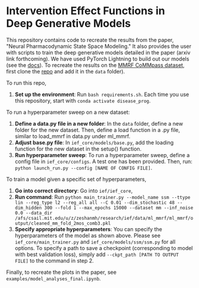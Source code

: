 # Intervention Effect Functions in Deep Generative Models

This repository contains code to recreate the results from the paper, "Neural Pharmacodynamic State Space Modeling." It also provides the user with scripts to train the deep generative models detailed in the paper (arxiv link forthcoming). We have used PyTorch Lightning to build out our models (see the [docs](https://pytorch-lightning.readthedocs.io/en/latest/)). To recreate the results on the [MMRF CoMMpass dataset](https://research.themmrf.org/), first clone the [repo](https://github.com/clinicalml/ml_mmrf) and add it in the ```data``` folder).

To run this repo, 
1. **Set up the environment**: Run `bash requirements.sh`. Each time you use this repository, start with `conda activate disease_prog`.

To run a hyperparameter sweep on a new dataset: 
1. **Define a data.py file in a new folder**: In the ```data``` folder, define a new folder for the new dataset. Then, define a load function in a .py file, similar to load_mmrf in data.py under ml_mmrf.
2. **Adjust base.py file**: In ```ief_core/models/base.py```, add the loading function for the new dataset in the setup() function.
3. **Run hyperparameter sweep**: To run a hyperparameter sweep, define a config file in ```ief_core/configs```. A test one has been provided. Then, run: ```python launch_run.py --config [NAME OF CONFIG FILE]```. 

To train a model given a specific set of hyperparameters, 
1. **Go into correct directory**: Go into ```ief/ief_core```, 
2. **Run command**: Run ```python main_trainer.py --model_name ssm --ttype lin --reg_type l2 --reg_all all --C 0.01 --dim_stochastic 48 --dim_hidden 300 --fold 1 --max_epochs 15000 --dataset mm --inf_noise 0.0 --data_dir /afs/csail.mit.edu/u/z/zeshanmh/research/ief/data/ml_mmrf/ml_mmrf/output/cleaned_mm_fold_2mos_comb3.pkl```
3. **Specify appropriate hyperparameters**: You can specify the hyperparameters of the model as shown above. Please see ```ief_core/main_trainer.py``` and ```ief_core/models/ssm/ssm.py``` for all options. To specify a path to save a checkpoint (corresponding to model with best validation loss), simply add ```--ckpt_path [PATH TO OUTPUT FILE]``` to the command in step 2.

Finally, to recreate the plots in the paper, see ```examples/model_analyses_final.ipynb```. 
